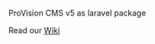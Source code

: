 ProVision CMS v5 as laravel package

Read our [Wiki](https://github.com/ProVisionBG/administration/wiki)
